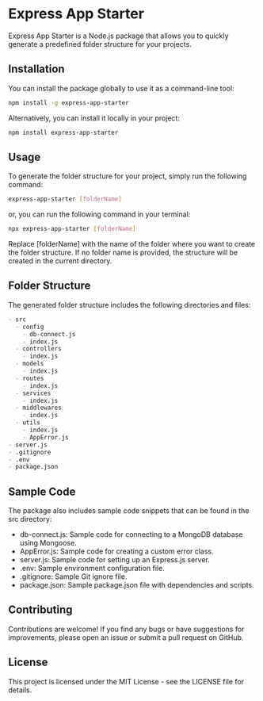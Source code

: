 # Express App Starter

Express App Starter is a Node.js package that allows you to quickly generate a predefined folder structure for your projects.

## Installation

You can install the package globally to use it as a command-line tool:
```bash
npm install -g express-app-starter
```
Alternatively, you can install it locally in your project:
```bash
npm install express-app-starter
```
## Usage
To generate the folder structure for your project, simply run the following command:
```bash
express-app-starter [folderName]
```
or, you can run the following command in your terminal:
```bash
npx express-app-starter [folderName]
```
Replace [folderName] with the name of the folder where you want to create the folder structure. If no folder name is provided, the structure will be created in the current directory.

## Folder Structure
The generated folder structure includes the following directories and files:
```markdown
- src
  - config
    - db-connect.js
    - index.js
  - controllers
    - index.js
  - models
    - index.js
  - routes
    - index.js
  - services
    - index.js
  - middlewares
    - index.js
  - utils
    - index.js
    - AppError.js
- server.js
- .gitignore
- .env
- package.json
```

## Sample Code
The package also includes sample code snippets that can be found in the src directory:

- db-connect.js: Sample code for connecting to a MongoDB database using Mongoose.
- AppError.js: Sample code for creating a custom error class.
- server.js: Sample code for setting up an Express.js server.
- .env: Sample environment configuration file.
- .gitignore: Sample Git ignore file.
- package.json: Sample package.json file with dependencies and scripts.

## Contributing
Contributions are welcome! If you find any bugs or have suggestions for improvements, please open an issue or submit a pull request on GitHub.

## License
This project is licensed under the MIT License - see the LICENSE file for details.